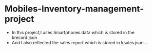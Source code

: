 # Mobiles-Inventory-management-project
* In this project,I uses Smartphones data which is 
stored in the krecord.json
* And I also reflected the sales report which is 
stored in ksales.json....
